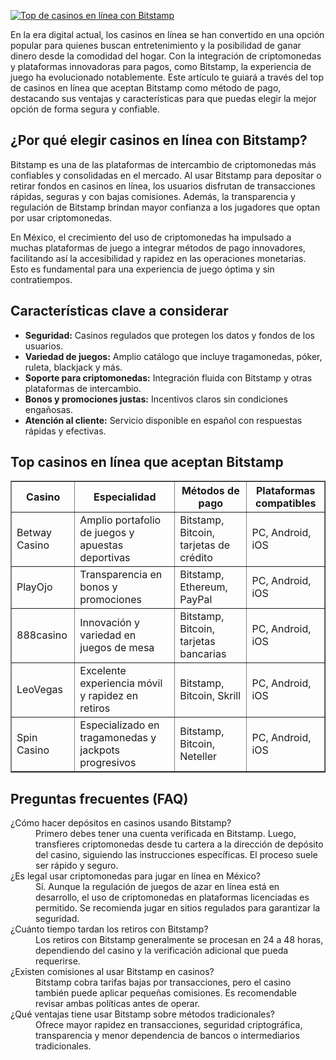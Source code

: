 [![Top de casinos en línea con Bitstamp](https://123-caf.pages.dev/gitsignup.png)](https://vrmoo.ru/Bt82HjjY)

<p>En la era digital actual, los casinos en línea se han convertido en una opción popular para quienes buscan entretenimiento y la posibilidad de ganar dinero desde la comodidad del hogar. Con la integración de criptomonedas y plataformas innovadoras para pagos, como Bitstamp, la experiencia de juego ha evolucionado notablemente. Este artículo te guiará a través del top de casinos en línea que aceptan Bitstamp como método de pago, destacando sus ventajas y características para que puedas elegir la mejor opción de forma segura y confiable.</p>  <h2>¿Por qué elegir casinos en línea con Bitstamp?</h2> <p>Bitstamp es una de las plataformas de intercambio de criptomonedas más confiables y consolidadas en el mercado. Al usar Bitstamp para depositar o retirar fondos en casinos en línea, los usuarios disfrutan de transacciones rápidas, seguras y con bajas comisiones. Además, la transparencia y regulación de Bitstamp brindan mayor confianza a los jugadores que optan por usar criptomonedas.</p> <p>En México, el crecimiento del uso de criptomonedas ha impulsado a muchas plataformas de juego a integrar métodos de pago innovadores, facilitando así la accesibilidad y rapidez en las operaciones monetarias. Esto es fundamental para una experiencia de juego óptima y sin contratiempos.</p>  <h2>Características clave a considerar</h2> <ul> <li><strong>Seguridad:</strong> Casinos regulados que protegen los datos y fondos de los usuarios.</li> <li><strong>Variedad de juegos:</strong> Amplio catálogo que incluye tragamonedas, póker, ruleta, blackjack y más.</li> <li><strong>Soporte para criptomonedas:</strong> Integración fluida con Bitstamp y otras plataformas de intercambio.</li> <li><strong>Bonos y promociones justas:</strong> Incentivos claros sin condiciones engañosas.</li> <li><strong>Atención al cliente:</strong> Servicio disponible en español con respuestas rápidas y efectivas.</li> </ul>  <h2>Top casinos en línea que aceptan Bitstamp</h2> <table border="1" cellspacing="0" cellpadding="5"> <thead> <tr> <th>Casino</th> <th>Especialidad</th> <th>Métodos de pago</th> <th>Plataformas compatibles</th> </tr> </thead> <tbody> <tr> <td>Betway Casino</td> <td>Amplio portafolio de juegos y apuestas deportivas</td> <td>Bitstamp, Bitcoin, tarjetas de crédito</td> <td>PC, Android, iOS</td> </tr> <tr> <td>PlayOjo</td> <td>Transparencia en bonos y promociones</td> <td>Bitstamp, Ethereum, PayPal</td> <td>PC, Android, iOS</td> </tr> <tr> <td>888casino</td> <td>Innovación y variedad en juegos de mesa</td> <td>Bitstamp, Bitcoin, tarjetas bancarias</td> <td>PC, Android, iOS</td> </tr> <tr> <td>LeoVegas</td> <td>Excelente experiencia móvil y rapidez en retiros</td> <td>Bitstamp, Bitcoin, Skrill</td> <td>PC, Android, iOS</td> </tr> <tr> <td>Spin Casino</td> <td>Especializado en tragamonedas y jackpots progresivos</td> <td>Bitstamp, Bitcoin, Neteller</td> <td>PC, Android, iOS</td> </tr> </tbody> </table>  <h2>Preguntas frecuentes (FAQ)</h2> <dl> <dt>¿Cómo hacer depósitos en casinos usando Bitstamp?</dt> <dd>Primero debes tener una cuenta verificada en Bitstamp. Luego, transfieres criptomonedas desde tu cartera a la dirección de depósito del casino, siguiendo las instrucciones específicas. El proceso suele ser rápido y seguro.</dd> <dt>¿Es legal usar criptomonedas para jugar en línea en México?</dt> <dd>Sí. Aunque la regulación de juegos de azar en línea está en desarrollo, el uso de criptomonedas en plataformas licenciadas es permitido. Se recomienda jugar en sitios regulados para garantizar la seguridad.</dd> <dt>¿Cuánto tiempo tardan los retiros con Bitstamp?</dt> <dd>Los retiros con Bitstamp generalmente se procesan en 24 a 48 horas, dependiendo del casino y la verificación adicional que pueda requerirse.</dd> <dt>¿Existen comisiones al usar Bitstamp en casinos?</dt> <dd>Bitstamp cobra tarifas bajas por transacciones, pero el casino también puede aplicar pequeñas comisiones. Es recomendable revisar ambas políticas antes de operar.</dd> <dt>¿Qué ventajas tiene usar Bitstamp sobre métodos tradicionales?</dt> <dd>Ofrece mayor rapidez en transacciones, seguridad criptográfica, transparencia y menor dependencia de bancos o intermediarios tradicionales.</dd> </dl>